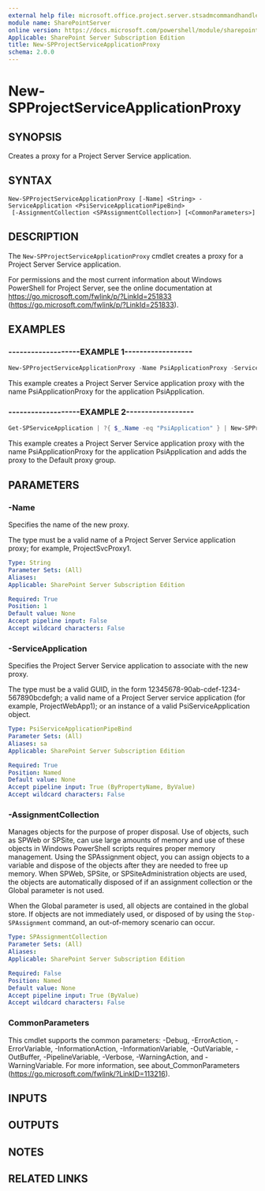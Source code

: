 ```yaml
---
external help file: microsoft.office.project.server.stsadmcommandhandler.dll-help.xml
module name: SharePointServer
online version: https://docs.microsoft.com/powershell/module/sharepoint-server/new-spprojectserviceapplicationproxy
Applicable: SharePoint Server Subscription Edition
title: New-SPProjectServiceApplicationProxy
schema: 2.0.0
---
```


# New-SPProjectServiceApplicationProxy

## SYNOPSIS
Creates a proxy for a Project Server Service application.


## SYNTAX

```
New-SPProjectServiceApplicationProxy [-Name] <String> -ServiceApplication <PsiServiceApplicationPipeBind>
 [-AssignmentCollection <SPAssignmentCollection>] [<CommonParameters>]
```

## DESCRIPTION
The `New-SPProjectServiceApplicationProxy` cmdlet creates a proxy for a Project Server Service application.

For permissions and the most current information about Windows PowerShell for Project Server, see the online documentation at https://go.microsoft.com/fwlink/p/?LinkId=251833 (https://go.microsoft.com/fwlink/p/?LinkId=251833).


## EXAMPLES

### -------------------EXAMPLE 1------------------
```powershell
New-SPProjectServiceApplicationProxy -Name PsiApplicationProxy -ServiceApplication PsiApplication
```

This example creates a Project Server Service application proxy with the name PsiApplicationProxy for the application PsiApplication.


### -------------------EXAMPLE 2------------------
```powershell
Get-SPServiceApplication | ?{ $_.Name -eq "PsiApplication" } | New-SPProjectServiceApplicationProxy -Name "PsiApplicationProxy" -Default
```

This example creates a Project Server Service application proxy with the name PsiApplicationProxy for the application PsiApplication and adds the proxy to the Default proxy group.


## PARAMETERS

### -Name
Specifies the name of the new proxy.

The type must be a valid name of a Project Server Service application proxy; for example, ProjectSvcProxy1.

```yaml
Type: String
Parameter Sets: (All)
Aliases: 
Applicable: SharePoint Server Subscription Edition

Required: True
Position: 1
Default value: None
Accept pipeline input: False
Accept wildcard characters: False
```

### -ServiceApplication
Specifies the Project Server Service application to associate with the new proxy.

The type must be a valid GUID, in the form 12345678-90ab-cdef-1234-567890bcdefgh; a valid name of a Project Server service application (for example, ProjectWebApp1); or an instance of a valid PsiServiceApplication object.

```yaml
Type: PsiServiceApplicationPipeBind
Parameter Sets: (All)
Aliases: sa
Applicable: SharePoint Server Subscription Edition

Required: True
Position: Named
Default value: None
Accept pipeline input: True (ByPropertyName, ByValue)
Accept wildcard characters: False
```

### -AssignmentCollection
Manages objects for the purpose of proper disposal.
Use of objects, such as SPWeb or SPSite, can use large amounts of memory and use of these objects in Windows PowerShell scripts requires proper memory management.
Using the SPAssignment object, you can assign objects to a variable and dispose of the objects after they are needed to free up memory.
When SPWeb, SPSite, or SPSiteAdministration objects are used, the objects are automatically disposed of if an assignment collection or the Global parameter is not used.

When the Global parameter is used, all objects are contained in the global store.
If objects are not immediately used, or disposed of by using the `Stop-SPAssignment` command, an out-of-memory scenario can occur.

```yaml
Type: SPAssignmentCollection
Parameter Sets: (All)
Aliases: 
Applicable: SharePoint Server Subscription Edition

Required: False
Position: Named
Default value: None
Accept pipeline input: True (ByValue)
Accept wildcard characters: False
```

### CommonParameters
This cmdlet supports the common parameters: -Debug, -ErrorAction, -ErrorVariable, -InformationAction, -InformationVariable, -OutVariable, -OutBuffer, -PipelineVariable, -Verbose, -WarningAction, and -WarningVariable. For more information, see about_CommonParameters (https://go.microsoft.com/fwlink/?LinkID=113216).

## INPUTS

## OUTPUTS

## NOTES

## RELATED LINKS
